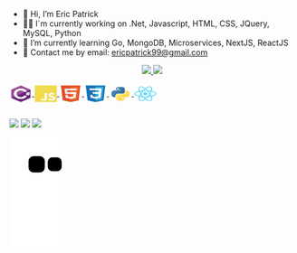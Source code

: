 - 👋 Hi, I’m Eric Patrick
- 👩‍💻 I´m currently working on .Net, Javascript, HTML, CSS, JQuery, MySQL, Python
- 🌱 I’m currently learning Go, MongoDB, Microservices, NextJS, ReactJS
- 📩 Contact me by email: ericpatrick99@gmail.com

<div align="center">
  <a href="https://github.com/ericpatricksantos">
  <img height="180em" src="https://github-readme-stats.vercel.app/api?username=ericpatricksantos&show_icons=true&theme=dracula&include_all_commits=true&count_private=true"/>
  <img height="180em" src="https://github-readme-stats.vercel.app/api/top-langs/?username=ericpatricksantos&layout=compact&langs_count=7&theme=dracula"/>
</div>
<div style="display: inline_block"><br>
  <img align="center" alt="EP-Csharp" height="30" width="40" src="https://raw.githubusercontent.com/devicons/devicon/master/icons/csharp/csharp-original.svg">
  <img align="center" alt="EP-Js" height="30" width="40" src="https://raw.githubusercontent.com/devicons/devicon/master/icons/javascript/javascript-plain.svg">
  <img align="center" alt="EP-HTML" height="30" width="40" src="https://raw.githubusercontent.com/devicons/devicon/master/icons/html5/html5-original.svg">
  <img align="center" alt="EP-CSS" height="30" width="40" src="https://raw.githubusercontent.com/devicons/devicon/master/icons/css3/css3-original.svg">
  <img align="center" alt="EP-Python" height="30" width="40" src="https://raw.githubusercontent.com/devicons/devicon/master/icons/python/python-original.svg">
  <img align="center" alt="EP-React" height="30" width="40" src="https://raw.githubusercontent.com/devicons/devicon/master/icons/react/react-original.svg">
</div>
  
  ##
 
<div> 
  <a href="https://www.youtube.com/channel/UC_-uuuZbY0AAt9CViNzvc-Q" target="_blank"><img src="https://img.shields.io/badge/YouTube-FF0000?style=for-the-badge&logo=youtube&logoColor=white" target="_blank"></a>
  <a href="https://www.instagram.com/ericpatrick99/" target="_blank"><img src="https://img.shields.io/badge/-Instagram-%23E4405F?style=for-the-badge&logo=instagram&logoColor=white" target="_blank"></a>
   <a href="https://www.linkedin.com/in/eric-patrick-02bb86180/" target="_blank"><img src="https://img.shields.io/badge/-LinkedIn-%230077B5?style=for-the-badge&logo=linkedin&logoColor=white" target="_blank"></a> 
 
  ![Snake animation](https://github.com/rafaballerini/rafaballerini/blob/output/github-contribution-grid-snake.svg)
 
</div>


